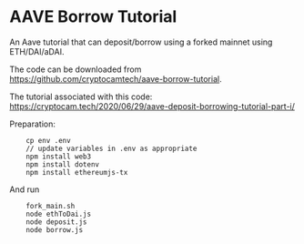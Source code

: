 # AAVE Borrow Tutorial

An Aave tutorial that can deposit/borrow using a forked mainnet using ETH/DAI/aDAI.

The code can be downloaded from https://github.com/cryptocamtech/aave-borrow-tutorial.

The tutorial associated with this code: https://cryptocam.tech/2020/06/29/aave-deposit-borrowing-tutorial-part-i/

Preparation:
```
    cp env .env  
    // update variables in .env as appropriate  
    npm install web3  
    npm install dotenv  
    npm install ethereumjs-tx 
```

And run
```
    fork_main.sh 
    node ethToDai.js
    node deposit.js
    node borrow.js
```
